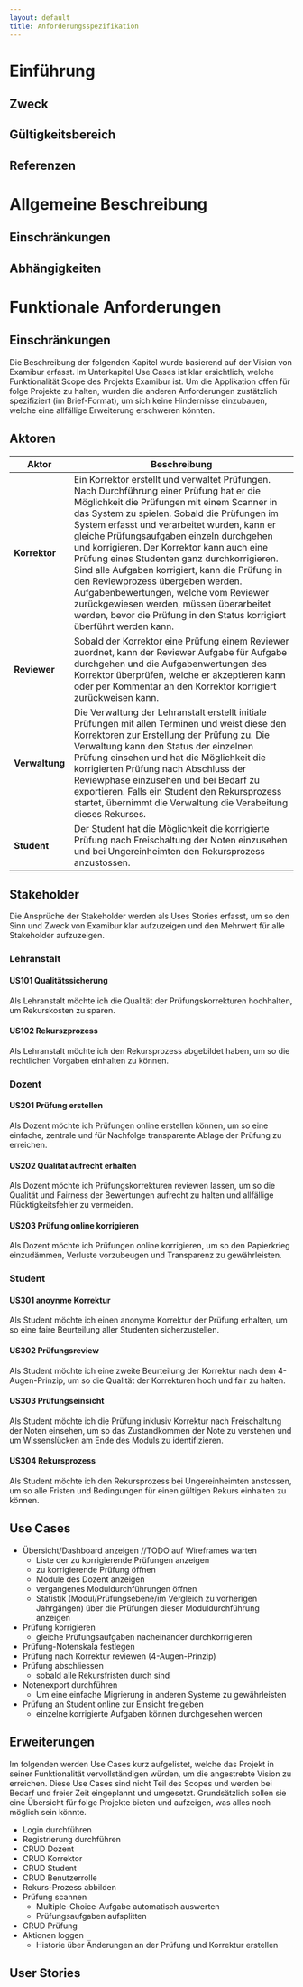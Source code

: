```yaml
---
layout: default
title: Anforderungsspezifikation
---
```

# Einführung

## Zweck

## Gültigkeitsbereich

## Referenzen

# Allgemeine Beschreibung

## Einschränkungen

## Abhängigkeiten

# Funktionale Anforderungen

## Einschränkungen
Die Beschreibung der folgenden Kapitel wurde basierend auf der Vision von Examibur erfasst. Im Unterkapitel Use Cases ist klar ersichtlich, welche Funktionalität Scope des Projekts Examibur ist. Um die Applikation offen für folge Projekte zu halten, wurden die anderen Anforderungen zustätzlich spezifiziert (im Brief-Format), um sich keine Hindernisse einzubauen, welche eine allfällige Erweiterung erschweren könnten.

## Aktoren

| Aktor                         | Beschreibung  |
|-------------------------------|---------------|
| **Korrektor**                 | Ein Korrektor erstellt und verwaltet Prüfungen. Nach Durchführung einer Prüfung hat er die Möglichkeit die Prüfungen mit einem Scanner in das System zu spielen. Sobald die Prüfungen im System erfasst und verarbeitet wurden, kann er gleiche Prüfungsaufgaben einzeln durchgehen und korrigieren. Der Korrektor kann auch eine Prüfung eines Studenten ganz durchkorrigieren. Sind alle Aufgaben korrigiert, kann die Prüfung in den Reviewprozess übergeben werden. Aufgabenbewertungen, welche vom Reviewer zurückgewiesen werden, müssen überarbeitet werden, bevor die Prüfung in den Status korrigiert überführt werden kann. |
| **Reviewer**                  | Sobald der Korrektor eine Prüfung einem Reviewer zuordnet, kann der Reviewer Aufgabe für Aufgabe durchgehen und die Aufgabenwertungen des Korrektor überprüfen, welche er akzeptieren kann oder per Kommentar an den Korrektor korrigiert zurückweisen kann.	|
| **Verwaltung**                | Die Verwaltung der Lehranstalt erstellt initiale Prüfungen mit allen Terminen und weist diese den Korrektoren zur Erstellung der Prüfung zu. Die Verwaltung kann den Status der einzelnen Prüfung einsehen und hat die Möglichkeit die korrigierten Prüfung nach Abschluss der Reviewphase einzusehen und bei Bedarf zu exportieren. Falls ein Student den Rekursprozess startet, übernimmt die Verwaltung die Verabeitung dieses Rekurses. 	|
| **Student**                   | Der Student hat die Möglichkeit die korrigierte Prüfung nach Freischaltung der Noten einzusehen und bei Ungereinheimten den Rekursprozess anzustossen.  	|

## Stakeholder

Die Ansprüche der Stakeholder werden als Uses Stories erfasst, um so den Sinn und Zweck von Examibur klar aufzuzeigen und den Mehrwert für alle Stakeholder aufzuzeigen.

### Lehranstalt

#### **US101** Qualitätssicherung

Als Lehranstalt möchte ich die Qualität der Prüfungskorrekturen hochhalten, um Rekurskosten zu sparen.

#### **US102** Rekurszprozess

Als Lehranstalt möchte ich den Rekursprozess abgebildet haben, um so die rechtlichen Vorgaben einhalten zu können.

### Dozent
#### **US201** Prüfung erstellen

Als Dozent möchte ich Prüfungen online erstellen können, um so eine einfache, zentrale und für Nachfolge transparente Ablage der Prüfung zu erreichen.

#### **US202** Qualität aufrecht erhalten

Als Dozent möchte ich Prüfungskorrekturen reviewen lassen, um so die Qualität und Fairness der Bewertungen aufrecht zu halten und allfällige Flücktigkeitsfehler zu vermeiden.

#### **US203** Prüfung online korrigieren

Als Dozent möchte ich Prüfungen online korrigieren, um so den Papierkrieg einzudämmen, Verluste vorzubeugen und Transparenz zu gewährleisten.

### Student
#### **US301** anoynme Korrektur

Als Student möchte ich einen anonyme Korrektur der Prüfung erhalten, um so eine faire Beurteilung aller Studenten sicherzustellen.

#### **US302** Prüfungsreview

Als Student möchte ich eine zweite Beurteilung der Korrektur nach dem 4-Augen-Prinzip, um so die Qualität der Korrekturen hoch und fair zu halten.

#### **US303** Prüfungseinsicht

Als Student möchte ich die Prüfung inklusiv Korrektur nach Freischaltung der Noten einsehen, um so das Zustandkommen der Note zu verstehen und um Wissenslücken am Ende des Moduls zu identifizieren.

#### **US304** Rekursprozess

Als Student möchte ich den Rekursprozess bei Ungereinheimten anstossen, um so alle Fristen und Bedingungen für einen gültigen Rekurs einhalten zu können.

## Use Cases

* Übersicht/Dashboard anzeigen //TODO auf Wireframes warten
  * Liste der zu korrigierende Prüfungen anzeigen
  * zu korrigierende Prüfung öffnen
  * Module des Dozent anzeigen
  * vergangenes Moduldurchführungen öffnen
  * Statistik (Modul/Prüfungsebene/im Vergleich zu vorherigen Jahrgängen) über die Prüfungen dieser Moduldurchführung anzeigen
* Prüfung korrigieren
  * gleiche Prüfungsaufgaben nacheinander durchkorrigieren
* Prüfung-Notenskala festlegen
* Prüfung nach Korrektur reviewen (4-Augen-Prinzip)
* Prüfung abschliessen
  * sobald alle Rekursfristen durch sind
* Notenexport durchführen
  * Um eine einfache Migrierung in anderen Systeme zu gewährleisten
* Prüfung an Student online zur Einsicht freigeben
  * einzelne korrigierte Aufgaben können durchgesehen werden

## Erweiterungen

Im folgenden werden Use Cases kurz aufgelistet, welche das Projekt in seiner Funktionalität vervollständigen würden, um die angestrebte Vision zu erreichen.
Diese Use Cases sind nicht Teil des Scopes und werden bei Bedarf und freier Zeit eingeplannt und umgesetzt.
Grundsätzlich sollen sie eine Übersicht für folge Projekte bieten und aufzeigen, was alles noch möglich sein könnte.

* Login durchführen
* Registrierung durchführen
* CRUD Dozent
* CRUD Korrektor
* CRUD Student
* CRUD Benutzerrolle
* Rekurs-Prozess abbilden
* Prüfung scannen
  * Multiple-Choice-Aufgabe automatisch auswerten
  * Prüfungsaufgaben aufsplitten
* CRUD Prüfung
* Aktionen loggen
  * Historie über Änderungen an der Prüfung und Korrektur erstellen

## User Stories
